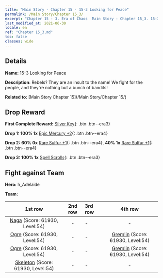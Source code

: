 ```yaml
---
title: "Main Story - Chapter 15 - 15-3 Looking for Peace"
permalink: /Main Story/Chapter 15_3/
excerpt: "Chapter 15 - 3. Era of Chaos  Main Story - Chapter 15_3. 15-3 Looking for Peace"
last_modified_at: 2021-06-30
locale: en
ref: "Chapter 15_3.md"
toc: false
classes: wide
---
```


## Details

 **Name:** 15-3 Looking for Peace

 **Description:** Rebels? They are an insult to the name! We fight for the people, and they're nothing but a bunch of bandits!

 **Related to:** [Main Story Chapter 15](/Main Story/Chapter 15/)

## Drop Reward

 **First Complete Reward:** [Silver Key](/Items/con_693/){: .btn .btn--era3}

 **Drop 1:** **100% 1x** [Epic Mercury +2](/Items/mat_49/){: .btn .btn--era4}

 **Drop 2:** **60% 0x** [Rare Sulfur +1](/Items/mat_43/){: .btn .btn--era4}, **40% 1x** [Rare Sulfur +1](/Items/mat_43/){: .btn .btn--era4}

 **Drop 3:** **100% 1x** [Spell Scrolls](/Items/con_694/){: .btn .btn--era3}


## Fight against Team
 **Hero:** h_Adelaide

 **Team:**


  | 1st row | 2nd row | 3rd row | 4th row |
  |:----:|:----:|:----|:----:|
  | [Naga](/units/Naga/) (Score: 61930, Level:54)  | - | - | - |
  | [Ogre](/units/Ogre/) (Score: 61930, Level:54)  | - | - | [Gremlin](/units/Gremlin/) (Score: 61930, Level:54)  |
  | [Ogre](/units/Ogre/) (Score: 61930, Level:54)  | - | - | [Gremlin](/units/Gremlin/) (Score: 61930, Level:54)  |
  | [Skeleton](/units/Skeleton/) (Score: 61930, Level:54)  | - | - | - |



